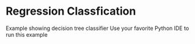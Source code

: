 # Regression Classfication
Example showing decision tree classifier
Use your favorite Python IDE to run this example
